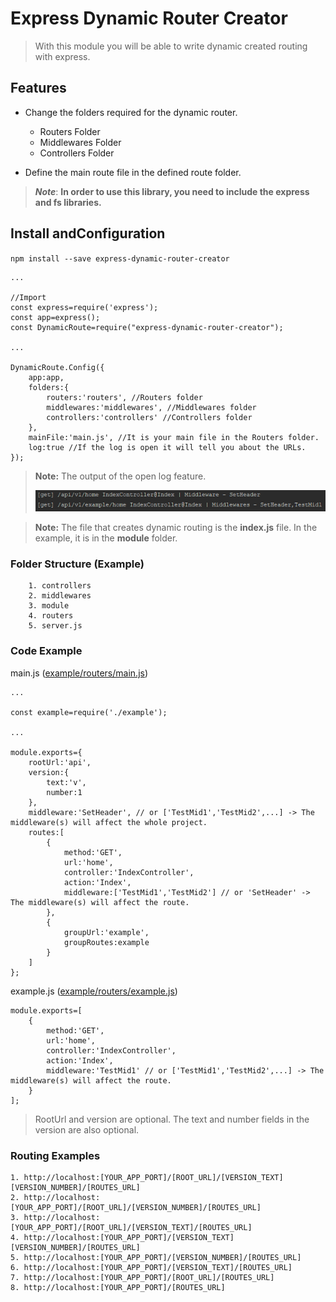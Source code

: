 # **Express Dynamic Router Creator**
> With this module you will be able to write dynamic created routing with express.


## **Features**

- Change the folders required for the dynamic router.
    - Routers Folder
    - Middlewares Folder
    - Controllers Folder
    
- Define the main route file in the defined route folder.

> ***Note***: **In order to use this library, you need to include the express and fs libraries.**

## **Install andConfiguration**

   `npm install --save express-dynamic-router-creator`

    ...
    
    //Import
    const express=require('express');
    const app=express();
    const DynamicRoute=require("express-dynamic-router-creator");
    
    ...
    
    DynamicRoute.Config({
        app:app,
        folders:{
            routers:'routers', //Routers folder
            middlewares:'middlewares', //Middlewares folder
            controllers:'controllers' //Controllers folder
        },
        mainFile:'main.js', //It is your main file in the Routers folder.
        log:true //If the log is open it will tell you about the URLs.
    });
    
> **Note:** The output of the open log feature.
> 
> ![Log Image](log.png)

> **Note:** The file that creates dynamic routing is the **index.js** file. In the example, it is in the **module** folder.

### Folder Structure (Example)
        1. controllers
        2. middlewares
        3. module
        4. routers
        5. server.js
        
### Code Example
   main.js ([example/routers/main.js](example/routers/main.js))
   
    ...
    
    const example=require('./example');
    
    ...
    
    module.exports={
        rootUrl:'api',
        version:{
            text:'v',
            number:1
        },
        middleware:'SetHeader', // or ['TestMid1','TestMid2',...] -> The middleware(s) will affect the whole project.
        routes:[
            {
                method:'GET',
                url:'home',
                controller:'IndexController',
                action:'Index',
                middleware:['TestMid1','TestMid2'] // or 'SetHeader' -> The middleware(s) will affect the route.
            },
            {
                groupUrl:'example',
                groupRoutes:example
            }
        ]
    };
    
   example.js ([example/routers/example.js](example/routers/example.js))
   
    module.exports=[
        {
            method:'GET',
            url:'home',
            controller:'IndexController',
            action:'Index',
            middleware:'TestMid1' // or ['TestMid1','TestMid2',...] -> The middleware(s) will affect the route.
        }
    ];
    
> RootUrl and version are optional. The text and number fields in the version are also optional.

### Routing Examples

    1. http://localhost:[YOUR_APP_PORT]/[ROOT_URL]/[VERSION_TEXT][VERSION_NUMBER]/[ROUTES_URL]
    2. http://localhost:[YOUR_APP_PORT]/[ROOT_URL]/[VERSION_NUMBER]/[ROUTES_URL]
    3. http://localhost:[YOUR_APP_PORT]/[ROOT_URL]/[VERSION_TEXT]/[ROUTES_URL]
    4. http://localhost:[YOUR_APP_PORT]/[VERSION_TEXT][VERSION_NUMBER]/[ROUTES_URL]
    5. http://localhost:[YOUR_APP_PORT]/[VERSION_NUMBER]/[ROUTES_URL]
    6. http://localhost:[YOUR_APP_PORT]/[VERSION_TEXT]/[ROUTES_URL]
    7. http://localhost:[YOUR_APP_PORT]/[ROOT_URL]/[ROUTES_URL]
    8. http://localhost:[YOUR_APP_PORT]/[ROUTES_URL]